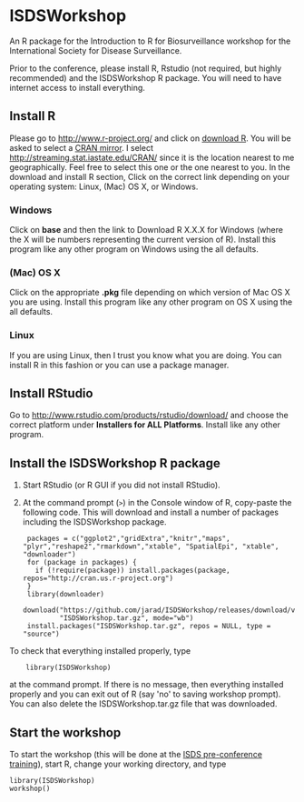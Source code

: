 ISDSWorkshop
============

An R package for the Introduction to R for Biosurveillance workshop for the International Society for Disease Surveillance.

Prior to the conference, please install R, Rstudio (not required, but highly recommended) and the ISDSWorkshop R package. 
You will need to have internet access to install everything.

## Install R

Please go to <http://www.r-project.org/> and click on [download R](http://cran.r-project.org/mirrors.html). You will be asked to select a [CRAN mirror](http://cran.r-project.org/mirrors.html). I select <http://streaming.stat.iastate.edu/CRAN/> since it is the location nearest to me geographically. Feel free to select this one or the one nearest to you. In the download and install R section, Click on the correct link depending on your operating system: Linux, (Mac) OS X, or Windows. 

### Windows

Click on **base** and then the link to Download R X.X.X for Windows (where the X will be numbers representing the current version of R). Install this program like any other program on Windows using the all defaults.

### (Mac) OS X

Click on the appropriate **.pkg** file depending on which version of Mac OS X you are using. Install this program like any other program on OS X using the all defaults. 

### Linux

If you are using Linux, then I trust you know what you are doing. You can install R in this fashion or you can use a package manager. 

## Install RStudio

Go to <http://www.rstudio.com/products/rstudio/download/> and choose the correct platform under **Installers for ALL Platforms**. Install like any other program. 


## Install the ISDSWorkshop R package

1. Start RStudio (or R GUI if you did not install RStudio). 
1. At the command prompt (`>`) in the Console window of R, copy-paste the following code. This will download and install a number of packages including the ISDSWorkshop package. 

        packages = c("ggplot2","gridExtra","knitr","maps", "plyr","reshape2","rmarkdown","xtable", "SpatialEpi", "xtable", "downloader")
        for (package in packages) {
          if (!require(package)) install.packages(package, repos="http://cran.us.r-project.org")
        }
        library(downloader)
        download("https://github.com/jarad/ISDSWorkshop/releases/download/v0.1/ISDSWorkshop_0.1.tar.gz",
                "ISDSWorkshop.tar.gz", mode="wb")
        install.packages("ISDSWorkshop.tar.gz", repos = NULL, type = "source")

To check that everything installed properly, type 

        library(ISDSWorkshop)
        
at the command prompt. If there is no message, then everything installed properly and you can exit out of R (say 'no' to saving workshop prompt). You can also delete the ISDSWorkshop.tar.gz file that was downloaded.



## Start the workshop

To start the workshop (this will be done at the [ISDS pre-conference training](http://www.syndromic.org/annual-conference/2014-isds-conference)), start R, change your working directory, and type

    library(ISDSWorkshop)
    workshop()

